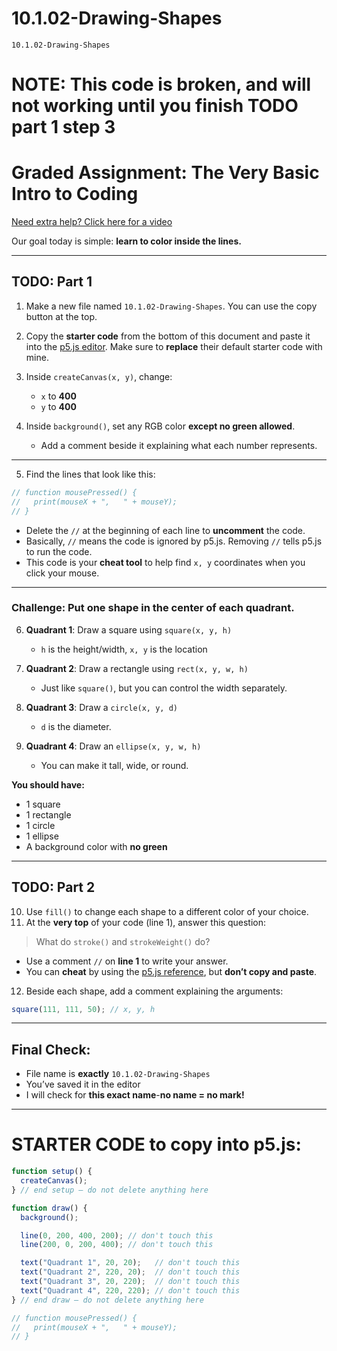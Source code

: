 # 10.1.02-Drawing-Shapes
```
10.1.02-Drawing-Shapes
```
# **NOTE: This code is broken, and will not working until you finish TODO part 1 step 3**

# **Graded Assignment: The Very Basic Intro to Coding**

[Need extra help? Click here for a video](https://thecodingtrain.com/tracks/code-programming-with-p5-js/code/1-intro/3-shapes-drawing)

Our goal today is simple: **learn to color inside the lines.**

---

## TODO: Part 1

1. Make a new file named `10.1.02-Drawing-Shapes`. You can use the copy button at the top.
2. Copy the **starter code** from the bottom of this document and paste it into the [p5.js editor](https://editor.p5js.org/). Make sure to **replace** their default starter code with mine.
3. Inside `createCanvas(x, y)`, change:

   * `x` to **400**
   * `y` to **400**
4. Inside `background()`, set any RGB color **except no green allowed**.

   * Add a comment beside it explaining what each number represents.

---

5. Find the lines that look like this:

```js
// function mousePressed() {
//   print(mouseX + ",   " + mouseY);
// } 
```

* Delete the `//` at the beginning of each line to **uncomment** the code.
* Basically, `//` means the code is ignored by p5.js. Removing `//` tells p5.js to run the code.
* This code is your **cheat tool** to help find `x, y` coordinates when you click your mouse.

---

### Challenge: Put one shape in the center of each quadrant.

6. **Quadrant 1**: Draw a square using `square(x, y, h)`

   * `h` is the height/width, `x, y` is the location
7. **Quadrant 2**: Draw a rectangle using `rect(x, y, w, h)`

   * Just like `square()`, but you can control the width separately.
8. **Quadrant 3**: Draw a `circle(x, y, d)`

   * `d` is the diameter.
9. **Quadrant 4**: Draw an `ellipse(x, y, w, h)`

   * You can make it tall, wide, or round.

 **You should have:**
- 1 square
- 1 rectangle
- 1 circle
- 1 ellipse
- A background color with **no green**

---

## TODO: Part 2

10. Use `fill()` to change each shape to a different color of your choice.
11. At the **very top** of your code (line 1), answer this question:

> What do `stroke()` and `strokeWeight()` do?

* Use a comment `//` on **line 1** to write your answer.
* You can **cheat** by using the [p5.js reference](https://p5js.org/reference/), but **don’t copy and paste**.

12. Beside each shape, add a comment explaining the arguments:

```js
square(111, 111, 50); // x, y, h
```

---

## Final Check:

- File name is **exactly** `10.1.02-Drawing-Shapes`
- You’ve saved it in the editor
- I will check for **this exact name**-**no name = no mark!**

---

# STARTER CODE to copy into p5.js:

```javascript
function setup() {
  createCanvas();
} // end setup – do not delete anything here

function draw() {
  background();

  line(0, 200, 400, 200); // don't touch this
  line(200, 0, 200, 400); // don't touch this

  text("Quadrant 1", 20, 20);   // don't touch this
  text("Quadrant 2", 220, 20);  // don't touch this
  text("Quadrant 3", 20, 220);  // don't touch this
  text("Quadrant 4", 220, 220); // don't touch this
} // end draw – do not delete anything here

// function mousePressed() {
//   print(mouseX + ",   " + mouseY);
// }
```
